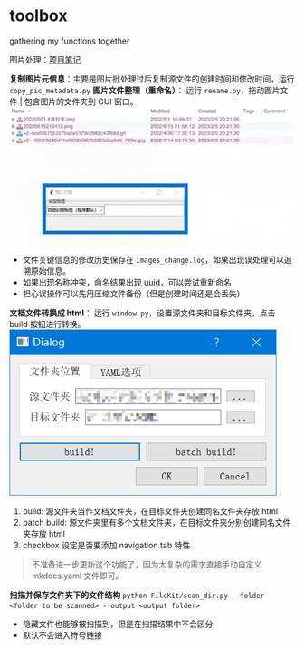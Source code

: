 # toolbox

gathering my functions together

图片处理：[项目笔记](https://www.notion.so/mightymjolnir/22c4306ed4c34a7b8ff4951718344002)

**复制图片元信息**：主要是图片批处理过后复制源文件的创建时间和修改时间，运行 `copy_pic_metadata.py`
**图片文件整理（重命名）**：
运行 `rename.py`，拖动图片文件 | 包含图片的文件夹到 GUI 窗口。
![alt](assets/20230205.gif)

- 文件关键信息的修改历史保存在 `images_change.log`，如果出现误处理可以追溯原始信息。
- 如果出现名称冲突，命名结果出现 uuid，可以尝试重新命名
- 担心误操作可以先用压缩文件备份（但是创建时间还是会丢失）

**文档文件转换成 html**：
运行 `window.py`，设置源文件夹和目标文件夹，点击 build 按钮进行转换。
![](assets/2023-02-25-16-43-38.png)

1. build: 源文件夹当作文档文件夹，在目标文件夹创建同名文件夹存放 html
2. batch build: 源文件夹里有多个文档文件夹，在目标文件夹分别创建同名文件夹存放 html
3. checkbox 设定是否要添加 navigation.tab 特性

> 不准备进一步更新这个功能了，因为太复杂的需求直接手动自定义 mkdocs.yaml 文件即可。

**扫描并保存文件夹下的文件结构**
`python FileKit/scan_dir.py --folder <folder to be scanned> --output <output folder>`

- 隐藏文件也能够被扫描到，但是在扫描结果中不会区分
- 默认不会进入符号链接
